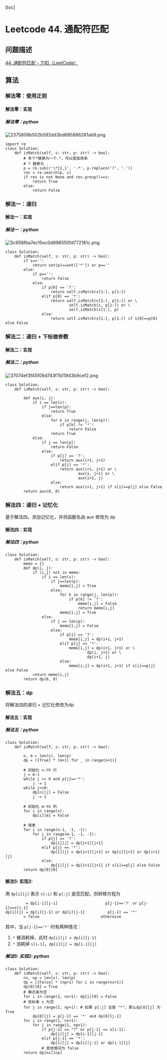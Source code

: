[toc]

# Leetcode 44. 通配符匹配

## 问题描述

[44. 通配符匹配 - 力扣（LeetCode）](https://leetcode-cn.com/problems/wildcard-matching/)

## 算法

### 解法零：使用正则

#### 解法零：实现

##### 解法零：python

![2375808b502b592dd3bd685886261ab9.png](evernotecid://8E200321-31A9-427B-BECA-CC44235980BC/appyinxiangcom/22483756/ENResource/p10736)

```
import re
class Solution:
    def isMatch(self, s: str, p: str) -> bool:
        # 多个*替换为一个.*，可以提高效率
        # ? 替换为 .
        p = re.sub(r'\*{1,}', '.*', p.replace('?', '.'))
        res = re.search(p, s)
        if res is not None and res.group()==s:
            return True
        else:
            return False
```

### 解法一：递归

#### 解法一：实现

##### 解法一：python

![5c958fba7ec15ec0d898550fd772181c.png](evernotecid://8E200321-31A9-427B-BECA-CC44235980BC/appyinxiangcom/22483756/ENResource/p10734)

```
class Solution:
    def isMatch(self, s: str, p: str) -> bool:
        if s=='': 
            return set(p)==set(['*']) or p==''
        else:
            if p=='': 
                return False
            else:
                if p[0] == '?':
                    return self.isMatch(s[1:], p[1:])
                elif p[0] == '*':
                    return self.isMatch(s[1:], p[1:]) or \
                            self.isMatch(s, p[1:]) or \
                            self.isMatch(s[1:], p)
                else:
                    return self.isMatch(s[1:], p[1:]) if s[0]==p[0] else False
```

### 解法二：递归 + 下标做参数

#### 解法二：实现

##### 解法二：python

![37074ef3f45f09d743f7b11943b9cef2.png](evernotecid://8E200321-31A9-427B-BECA-CC44235980BC/appyinxiangcom/22483756/ENResource/p10737)

```
class Solution:
    def isMatch(self, s: str, p: str) -> bool:

        def aux(i, j):
            if i == len(s): 
                if j==len(p):
                    return True
                else:
                    for k in range(j, len(p)):
                        if p[k] != '*': 
                            return False
                    return True
            else:
                if j == len(p): 
                    return False
                else:
                    if p[j] == '?':
                        return aux(i+1, j+1)
                    elif p[j] == '*':
                        return aux(i+1, j+1) or \
                                aux(i, j+1) or \
                                aux(i+1, j)
                    else:
                        return aux(i+1, j+1) if s[i]==p[j] else False
        return aux(0, 0)
```

### 解法四：递归 + 记忆化

基于解法四，添加记忆化，并将函数名由 aux 修改为 dp

#### 解法四：实现

##### 解法四：python

```
class Solution:
    def isMatch(self, s: str, p: str) -> bool:
        memo = {}
        def dp(i, j):
            if (i,j) not in memo:
                if i == len(s): 
                    if j==len(p):
                        memo[i,j] = True
                    else:
                        for k in range(j, len(p)):
                            if p[k] != '*': 
                                memo[i,j] = False
                                return memo[i,j]
                        memo[i,j] = True
                else:
                    if j == len(p): 
                        memo[i,j] = False
                    else:
                        if p[j] == '?':
                            memo[i,j] = dp(i+1, j+1)
                        elif p[j] == '*':
                            memo[i,j] = dp(i+1, j+1) or \
                                    dp(i, j+1) or \
                                    dp(i+1, j)
                        else:
                            memo[i,j] = dp(i+1, j+1) if s[i]==p[j] else False
            return memo[i,j]
        return dp(0, 0)
```

### 解法五：dp

将解法四的递归 + 记忆化修改为dp

#### 解法五：实现

##### 解法五：python

```
class Solution:
    def isMatch(self, s: str, p: str) -> bool:
        
        n, m = len(s), len(p)
        dp = [[True] * (m+1) for _ in range(n+1)]
        
        # 初始化 n-th 行
        j = m-1
        while j >= 0 and p[j]=='*':
            j -= 1
        while j>=0:
            dp[n][j] = False
            j -= 1

        # 初始化 m-th 列
        for i in range(n):
            dp[i][m] = False

        # 填表
        for i in range(n-1, -1, -1):
            for j in range(m-1, -1, -1):
                if p[j] == '?':
                    dp[i][j] = dp[i+1][j+1]
                elif p[j] == '*':
                    dp[i][j] = dp[i+1][j+1] or dp[i][j+1] or dp[i+1][j]
                else:
                    dp[i][j] = dp[i+1][j+1] if s[i]==p[j] else False
        return dp[0][0]
```

#### 解法5: 实现2: 

用 `dp[i][j]` 表示 `s[:i]` 和 `p[:j]` 是否匹配。则转移方程为

```
         = dp[i-1][j-1]                     p[j-1]=='?' or p[j-1]==s[i-1]
dp[i][j] = dp[i][j-1] or dp[i][j-1]          p[j-1] == '*'
        = false                           otherwise
```

其中，当 `p[j-1]=='*'` 时有两种情况：

1. `*` 被消耗掉，此时 `dp[i][j] = dp[i][j-1]`
2. `*` 消耗掉 `s[i-1]`，`dp[i][j] = dp[i-1][j]`

##### 解法5: 实现2: python

```
class Solution:
    def isMatch(self, s: str, p: str) -> bool:
        ns, np = len(s), len(p)
        dp = [[False] * (np+1) for i in range(ns+1)]
        dp[0][0] = True
        # 模式串为空
        for i in range(1, ns+1): dp[i][0] = False
        # 目标串 s 为空
        for j in range(1, np+1): # 如果 p[:j] 全是 "*"，那么dp[0][j] 为 True
            dp[0][j] = p[j-1] == '*' and dp[0][j-1]
        for i in range(1, ns+1):
            for j in range(1, np+1):
                if p[j-1] == "?" or p[j-1] == s[i-1]:
                    dp[i][j] = dp[i-1][j-1]
                elif p[j-1] == '*':
                    dp[i][j] = dp[i][j-1] or dp[i-1][j]
                # 其他情况为 false
        return dp[ns][np]
```
